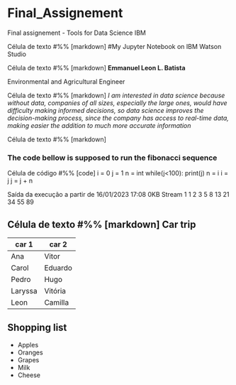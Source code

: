 # Final_Assignement
Final assignement - Tools for Data Science IBM


Célula de texto <kn-niUjpDvkQ>
#%% [markdown]
#My Jupyter Notebook on IBM Watson Studio

Célula de texto <coUiwmM4D3pg>
#%% [markdown]
**Emmanuel Leon L. Batista**

Environmental and Agricultural Engineer






Célula de texto <BW95o4ZbE-XQ>
#%% [markdown]
*I am interested in data science because without data, companies of all sizes, especially the large ones, would have difficulty making informed decisions, so data science improves the decision-making process, since the company has access to real-time data, making easier the addition to much more accurate information*

Célula de texto <OroGvSutHH7o>
#%% [markdown]
### The code bellow is supposed to run the fibonacci sequence

Célula de código <Fxi5YUV-HUXi>
#%% [code]
i = 0
j = 1
n = int 
while(j<100):
    print(j)
    n = i
    i = j
    j = j + n

Saída da execução a partir de 16/01/2023 17:08
0KB
	Stream
		1
		1
		2
		3
		5
		8
		13
		21
		34
		55
		89

Célula de texto <q0X2DVwNI7Ug>
#%% [markdown]
Car trip
----------

car 1  | car 2  
-------------------|------------------
Ana       | Vitor 
Carol       | Eduardo
Pedro       | Hugo
Laryssa       | Vitória
Leon       | Camilla

Shopping list
----------
  * Apples
  * Oranges
  * Grapes
  * Milk
  * Cheese
